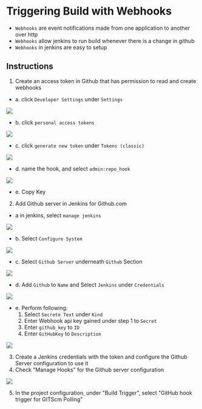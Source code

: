 # Triggering Build with Webhooks

- `Webhooks` are event notifications made from one application to another over http
- `Webhooks` allow jenkins to run build whenever there is a change in github
- `Webhooks` in jenkins are easy to setup

## Instructions

1. Create an access token in Github that has permission to read and create webhooks
- a. click `Developer Settings` under `Settings`

<img src="https://user-images.githubusercontent.com/6856382/224565006-403b15a1-f38f-4cfe-a16f-075d39d5fb18.png">

- b. click `personal access tokens`

<img src="https://user-images.githubusercontent.com/6856382/224565294-4310f3f5-09c4-4bc4-af50-f237d4e9049d.png">

- c. click `generate new token` under `Tokens (classic)`

<img src="https://user-images.githubusercontent.com/6856382/224565409-eecd2884-cbe6-4178-a8b1-d7d702d19a7f.png">

- d. name the hook, and select `admin:repo_hook`

<img src="https://user-images.githubusercontent.com/6856382/224565500-439a4499-fd3a-4d59-9bf7-9aed540a80ab.png">

- e. Copy Key

2. Add Github server in Jenkins for Github.com

- a in jenkins, select `manage jenkins`

<img src="https://user-images.githubusercontent.com/6856382/224568174-1c0d5a23-d22b-46fe-9db1-6a14acfc3d15.png">

- b. Select `Configure System`

<img src="https://user-images.githubusercontent.com/6856382/224568337-29850b15-0182-4998-aae2-2f35d7935942.png">

- c. Select `Github Server` underneath `Github` Section

<img src="https://user-images.githubusercontent.com/6856382/224568492-80774c9b-7aae-49fa-a3c7-91f5a0ef1490.png">

- d. Add `Github` to `Name` and Select `Jenkins` under `Credentials`

<img src="https://user-images.githubusercontent.com/6856382/224568609-cb1745b8-fbd1-436a-b726-c9fb91661fe4.png">

- e. Perform following: 
    1. Select `Secrete Text` under `Kind`
    2. Enter Webhook api key gained under step 1 to `Secret`
    3. Enter `github_key` to `ID`
    4. Enter `GitHubKey` to `Description`

<img src="https://user-images.githubusercontent.com/6856382/224569180-348b005b-37e6-44a4-9c66-a072eb797bca.png">

3. Create a Jenkins credentials with the token and configure the Github Server configuration to use it
4. Check "Manage Hooks" for the Github server configuration

<img src="https://user-images.githubusercontent.com/6856382/224569354-082c8173-3c71-46c8-9620-5ece74b3f0d0.png">

5. In the project configuration, under "Build Trigger", select "GitHub hook trigger for GITScm Polling"

#